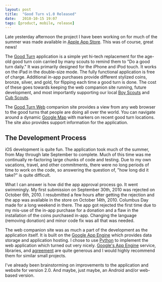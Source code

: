 ```yaml
---
layout: post
title:  "Good Turn v1.0 Released"
date:   2010-10-15 19:07
tags: [product, mobile, release] 
---
```

Late yesterday afternoon the project I have been working on for much of the summer was made available in [Apple App Store][AppStore]. This was of course, great news!

The [Good Turn][GoodTurnApp] application is a simple yet hi-tech replacement for the age-old good turn coin carried by many scouts to remind them to "Do a good turn daily." It was primarily designed for the iPhone and iPod touch. It works on the iPad in the double-size mode. The fully functional application is free of charge. Additional in-app purchases provide different stylized coins, bronze, silver, and gold, for flipping each time a good turn is done. The cost of these goes towards keeping the web companion site running, future development, and most importantly supporting our local [Boy Scouts][Troop349] and [Cub Scouts][Pack349].

The [Good Turn Web][GoodTurnWeb] companion site provides a view from any web browser to the good turns that people are doing all over the world. You can navigate around a dynamic [Google Map][GoogleMaps] with markers on recent good turn locations. The site also provides support information for the application.

## The Development Process
iOS development is quite fun. The application took much of the summer, from May through late September to complete. Much of this time was me continually re-factoring large chunks of code and testing. Due to my own vacations, travel, and other commitments, there were no long periods of time to work on the code, so answering the question of, "how long did it take?" is quite difficult.

What I can answer is how did the app approval process go. It went swimmingly. My first submission on September 30th, 2010 was rejected on October 6th, 2010. I resubmitted a few hours after getting the rejection and the app was available in the store on October 14th, 2010. Columbus Day made for a long weekend in there. The app got rejected the first time due to my mis-use of the in-app purchase for a donation and a flaw in the installation of the coins purchased in-app. Changing the language (removing donation) and minor code fix was all that was needed.

The web companion site was as much a part of the development as the application itself. It is built on the [Google App Engine][GoogleAppEngine] which provides data storage and application hosting. I chose to use [Python][Python] to implement the web application which turned out very nicely. [Google's App Engine][GoogleAppEngine] service, libraries, and [agreement][GoogleAppEngineLicense] are quite generous and I would highly recommend them for similar small projects.

I've already been brainstorming on improvements to the application and website for version 2.0. And maybe, just maybe, an Android and/or web-based version.

 [GoodTurnApp]: http://itunes.apple.com/us/app/good-turn/id380482273?mt=8
 [GoodTurnWeb]: http://goodturn.stephenhouser.com/
 [Troop349]: http://troop349.stephenhouser.com/
 [Pack349]: http://pack349.stephenhouser.com/
 [GoogleAppEngine]: http://code.google.com/appengine/
 [GoogleAppEngineLicense]: http://code.google.com/appengine/terms.html
 [GoogleMaps]: http://maps.google.com/
 [Python]: http://python.org/
 [AppStore]: http://itunes.apple.com/us/genre/mobile-software-applications/id36?mt=8
	
